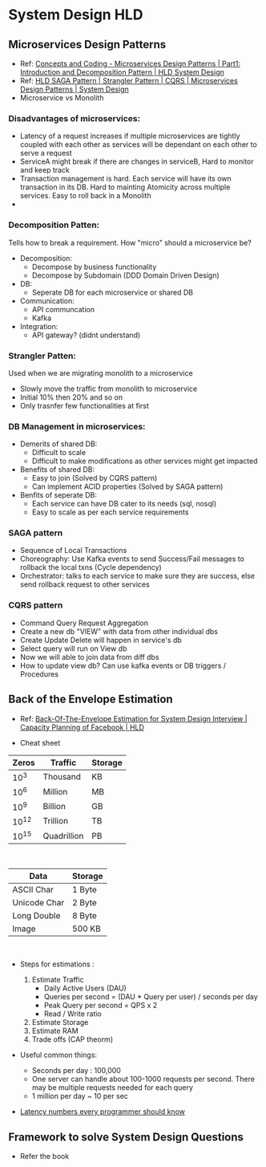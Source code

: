 # System Design HLD 

## Microservices Design Patterns 

- Ref: [Concepts and Coding - Microservices Design Patterns | Part1: Introduction and Decomposition Pattern | HLD System Design](https://www.youtube.com/watch?v=l1OCmsBnQ3g&list=PL6W8uoQQ2c63W58rpNFDwdrBnq5G3EfT7&index=5&ab_channel=Concept%26%26Coding-byShrayansh)
- Ref: [HLD SAGA Pattern | Strangler Pattern | CQRS | Microservices Design Patterns | System Design](https://youtu.be/qGlUKtjqaEQ?si=oGE58LWuYYFEA5ED)
- Microservice vs Monolith

### Disadvantages of microservices:
- Latency of a request increases if multiple microservices are tightly coupled with each other as services will be dependant on each other to serve a request
- ServiceA might break if there are changes in serviceB, Hard to monitor and keep track
- Transaction management is hard. Each service will have its own transaction in its DB. Hard to mainting Atomicity across multiple services. Easy to roll back in a Monolith
- 


### Decomposition Patten:
Tells how to break a requirement. How "micro" should a microservice be?

- Decomposition: 
  - Decompose by business functionality 
  - Decompose by Subdomain (DDD Domain Driven Design)
- DB:
  - Seperate DB for each microservice or shared DB
- Communication:
  - API communcation
  - Kafka
- Integration:
  - API gateway? (didnt understand)

### Strangler Patten:
Used when we are migrating monolith to a microservice
- Slowly move the traffic from monolith to microservice
- Initial 10% then 20% and so on
- Only trasnfer few functionalities at first


### DB Management in microservices:
- Demerits of shared DB:
  - Difficult to scale
  - Difficult to make modifications as other services might get impacted
- Benefits of shared DB:
  - Easy to join (Solved by CQRS pattern)
  - Can implement ACID properties (Solved by SAGA pattern)
- Benfits of seperate DB:
  - Each service can have DB cater to its needs (sql, nosql)
  - Easy to scale as per each service requirements


### SAGA pattern
- Sequence of Local Transactions
- Choreography: Use Kafka events to send Success/Fail messages to rollback the local txns (Cycle dependency)
- Orchestrator: talks to each service to make sure they are success, else send rollback request to other services


### CQRS pattern
- Command Query Request Aggregation
- Create a new db "VIEW" with data from other individual dbs
- Create Update Delete will happen in service's db
- Select query will run on View db
- Now we will able to join data from diff dbs
- How to update view db? Can use kafka events or DB triggers / Procedures


## Back of the Envelope Estimation

- Ref: [Back-Of-The-Envelope Estimation for System Design Interview | Capacity Planning of Facebook | HLD](https://youtu.be/WZjSFNPS9Lo?si=EYDFesSEfYFoaZmk)

- Cheat sheet 

| Zeros     | Traffic     | Storage |
| --------- | ----------- | ------- |
| $10^3$    | Thousand    | KB      |
| $10^6$    | Million     | MB      |
| $10^9$    | Billion     | GB      |
| $10^{12}$ | Trillion    | TB      |
| $10^{15}$ | Quadrillion | PB      |

<br>


| Data         | Storage |
| ------------ | ------- |
| ASCII Char   | 1 Byte  | 
| Unicode Char | 2 Byte  |
| Long Double  | 8 Byte  |
| Image        | 500 KB  |

<br>




- Steps for estimations :
  1. Estimate Traffic 
      - Daily Active Users (DAU)
      - Queries per second  = (DAU * Query per user) / seconds per day
      - Peak Query per second = QPS x 2
      - Read / Write ratio
  2. Estimate Storage
  3. Estimate RAM
  4. Trade offs (CAP theorm)

- Useful common things:
  - Seconds per day : 100,000
  - One server can handle about 100-1000 requests per second. There may be multiple requests needed for each query
  - 1 million per day ~ 10 per sec  
- [Latency numbers every programmer should know](https://static.googleusercontent.com/media/sre.google/en//static/pdf/rule-of-thumb-latency-numbers-letter.pdf
) 





## Framework to solve System Design Questions

- Refer the book